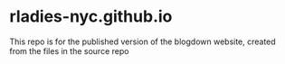 # rladies-nyc.github.io

This repo is for the published version of the blogdown website, created from the files in the source repo
